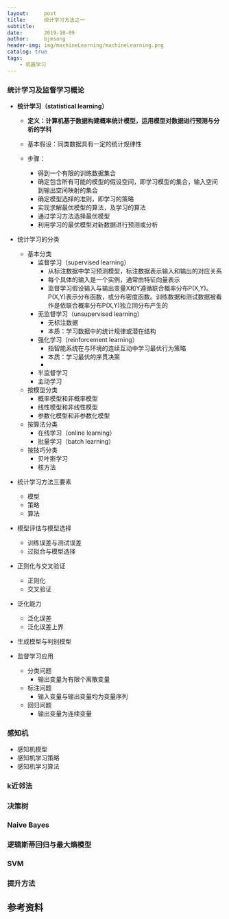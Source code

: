 ```yaml
---
layout:     post
title:      统计学习方法之一
subtitle:   
date:       2019-10-09
author:     bjmsong
header-img: img/machineLearning/machineLearning.png
catalog: true
tags:
    - 机器学习
---
```

>

### 统计学习及监督学习概论

- **统计学习（statistical learning）**

  - **定义：计算机基于数据构建概率统计模型，运用模型对数据进行预测与分析的学科**

  - 基本假设：同类数据具有一定的统计规律性

  - 步骤：

    - 得到一个有限的训练数据集合
    - 确定包含所有可能的模型的假设空间，即学习模型的集合，输入空间到输出空间映射的集合
    - 确定模型选择的准则，即学习的策略
    - 实现求解最优模型的算法，及学习的算法
    - 通过学习方法选择最优模型
    - 利用学习的最优模型对新数据进行预测或分析

    

- 统计学习的分类

  - 基本分类
    - 监督学习（supervised learning）
      - 从标注数据中学习预测模型，标注数据表示输入和输出的对应关系
      - 每个具体的输入是一个实例，通常由特征向量表示
      - 监督学习假设输入与输出变量X和Y遵循联合概率分布P(X,Y)。P(X,Y)表示分布函数，或分布密度函数。训练数据和测试数据被看作是依联合概率分布P(X,Y)独立同分布产生的
    - 无监督学习（unsupervised learning）
      - 无标注数据
      - 本质：学习数据中的统计规律或潜在结构
    - 强化学习（reinforcement learning）
      - 指智能系统在与环境的连续互动中学习最优行为策略
      - 本质：学习最优的序贯决策
      - 
    - 半监督学习
    - 主动学习
  - 按模型分类
    - 概率模型和非概率模型
    - 线性模型和非线性模型
    - 参数化模型和非参数化模型
  - 按算法分类
    - 在线学习（online learning）
    - 批量学习（batch learning）
  - 按技巧分类
    - 贝叶斯学习
    - 核方法

- 统计学习方法三要素

  - 模型
  - 策略
  - 算法

- 模型评估与模型选择

  - 训练误差与测试误差
  - 过拟合与模型选择

- 正则化与交叉验证

  - 正则化
  - 交叉验证

- 泛化能力

  - 泛化误差
  - 泛化误差上界

- 生成模型与判别模型

- 监督学习应用

  - 分类问题
    - 输出变量为有限个离散变量
  - 标注问题
    - 输入变量与输出变量均为变量序列
  - 回归问题
    - 输出变量为连续变量



### 感知机

- 感知机模型
- 感知机学习策略
- 感知机学习算法



### k近邻法



### 决策树



### Naive Bayes

### 

### 逻辑斯蒂回归与最大熵模型



### SVM



### 提升方法





## 参考资料
